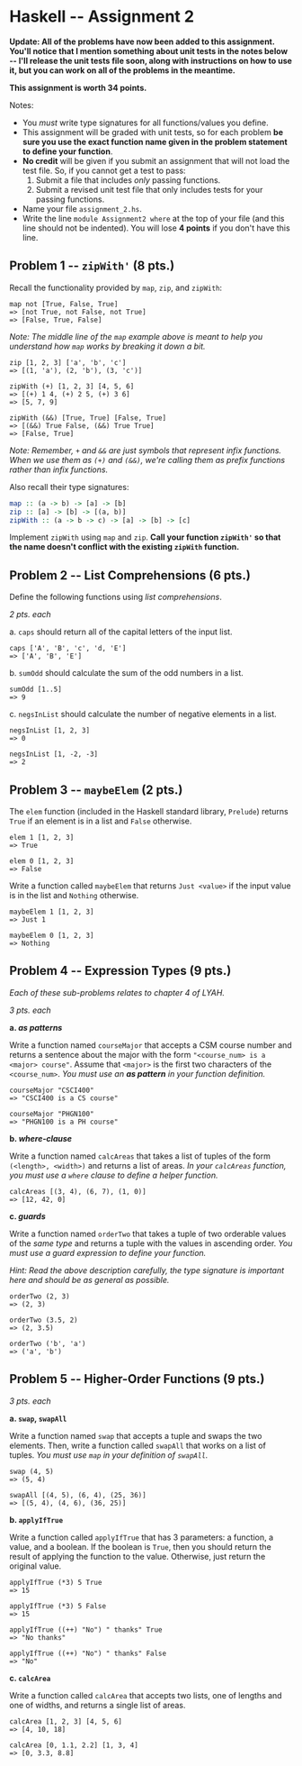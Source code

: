 Haskell -- Assignment 2
=======================

**Update: All of the problems have now been added to this assignment. You'll
notice that I mention something about unit tests in the notes below -- I'll
release the unit tests file soon, along with instructions on how to use it,
but you can work on all of the problems in the meantime.**

**This assignment is worth 34 points.**

Notes:

-   You *must* write type signatures for all functions/values you define.
-   This assignment will be graded with unit tests, so for each problem **be
    sure you use the exact function name given in the problem statement to
    define your function**.
-   **No credit** will be given if you submit an assignment that will not load
    the test file. So, if you cannot get a test to pass:
    1.  Submit a file that includes *only* passing functions.
    2.  Submit a revised unit test file that only includes tests for your
        passing functions.
-   Name your file `assignment_2.hs`.
-   Write the line `module Assignment2 where` at the top of your file (and
    this line should not be indented). You will lose **4 points** if you don't
    have this line.

Problem 1 -- `zipWith'` (8 pts.)
--------------------------------

Recall the functionality provided by `map`, `zip`, and `zipWith`:

```
map not [True, False, True]
=> [not True, not False, not True]
=> [False, True, False]
```

*Note: The middle line of the `map` example above is meant to help you
understand how `map` works by breaking it down a bit.*

```
zip [1, 2, 3] ['a', 'b', 'c']
=> [(1, 'a'), (2, 'b'), (3, 'c')]
```

```
zipWith (+) [1, 2, 3] [4, 5, 6]
=> [(+) 1 4, (+) 2 5, (+) 3 6]
=> [5, 7, 9]

zipWith (&&) [True, True] [False, True]
=> [(&&) True False, (&&) True True]
=> [False, True]
```

*Note: Remember, `+` and `&&` are just symbols that represent infix
functions. When we use them as `(+)` and `(&&)`, we're calling them as
prefix functions rather than infix functions.*

Also recall their type signatures:

```haskell
map :: (a -> b) -> [a] -> [b]
zip :: [a] -> [b] -> [(a, b)]
zipWith :: (a -> b -> c) -> [a] -> [b] -> [c]
```

Implement `zipWith` using `map` and `zip`. **Call your function `zipWith'` so
that the name doesn't conflict with the existing `zipWith` function.**

Problem 2 -- List Comprehensions (6 pts.)
-----------------------------------------

Define the following functions using *list comprehensions*.

*2 pts. each*

a.  `caps` should return all of the capital letters of the input list.

```
caps ['A', 'B', 'c', 'd, 'E']
=> ['A', 'B', 'E']
```

b.  `sumOdd` should calculate the sum of the odd numbers in a list.

```
sumOdd [1..5]
=> 9
```

c.  `negsInList` should calculate the number of negative elements in a list.

```
negsInList [1, 2, 3]
=> 0

negsInList [1, -2, -3]
=> 2
```

Problem 3 -- `maybeElem` (2 pts.)
---------------------------------

The `elem` function (included in the Haskell standard library, `Prelude`)
returns `True` if an element is in a list and `False` otherwise.

```
elem 1 [1, 2, 3]
=> True

elem 0 [1, 2, 3]
=> False
```

Write a function called `maybeElem` that returns `Just <value>` if the input
value is in the list and `Nothing` otherwise.

```
maybeElem 1 [1, 2, 3]
=> Just 1

maybeElem 0 [1, 2, 3]
=> Nothing
```

Problem 4 -- Expression Types (9 pts.)
--------------------------------------

*Each of these sub-problems relates to chapter 4 of LYAH.*

*3 pts. each*

**a. *as patterns***

Write a function named `courseMajor` that accepts a CSM course number and
returns a sentence about the major with the form
`"<course_num> is a <major> course"`. Assume that `<major>` is the first two
characters of the `<course_num>`. *You must use an **as pattern** in your
function definition.*

```
courseMajor "CSCI400"
=> "CSCI400 is a CS course"

courseMajor "PHGN100"
=> "PHGN100 is a PH course"
```

**b. *where-clause***

Write a function named `calcAreas` that takes a list of tuples of the form
`(<length>, <width>)` and returns a list of areas. *In your `calcAreas`
function, you must use a `where` clause to define a helper function.*

```
calcAreas [(3, 4), (6, 7), (1, 0)]
=> [12, 42, 0]
```

**c. *guards***

Write a function named `orderTwo` that takes a tuple of two orderable values of
the *same type* and returns a tuple with the values in ascending order. *You
must use a guard expression to define your function.*

*Hint: Read the above description carefully, the type signature is important
here and should be as general as possible.*

```
orderTwo (2, 3)
=> (2, 3)

orderTwo (3.5, 2)
=> (2, 3.5)

orderTwo ('b', 'a')
=> ('a', 'b')
```

Problem 5 -- Higher-Order Functions (9 pts.)
--------------------------------------------

*3 pts. each*

**a. `swap`, `swapAll`**

Write a function named `swap` that accepts a tuple and swaps the two elements.
Then, write a function called `swapAll` that works on a list of tuples. *You
must use `map` in your definition of `swapAll`.*

```
swap (4, 5)
=> (5, 4)

swapAll [(4, 5), (6, 4), (25, 36)]
=> [(5, 4), (4, 6), (36, 25)]
```

**b. `applyIfTrue`**

Write a function called `applyIfTrue` that has 3 parameters: a function, a
value, and a boolean. If the boolean is `True`, then you should return the
result of applying the function to the value. Otherwise, just return the
original value.

```
applyIfTrue (*3) 5 True
=> 15

applyIfTrue (*3) 5 False
=> 15

applyIfTrue ((++) "No") " thanks" True
=> "No thanks"

applyIfTrue ((++) "No") " thanks" False
=> "No"
```

**c. `calcArea`**

Write a function called `calcArea` that accepts two lists, one of lengths and
one of widths, and returns a single list of areas.

```
calcArea [1, 2, 3] [4, 5, 6]
=> [4, 10, 18]

calcArea [0, 1.1, 2.2] [1, 3, 4]
=> [0, 3.3, 8.8]
```
